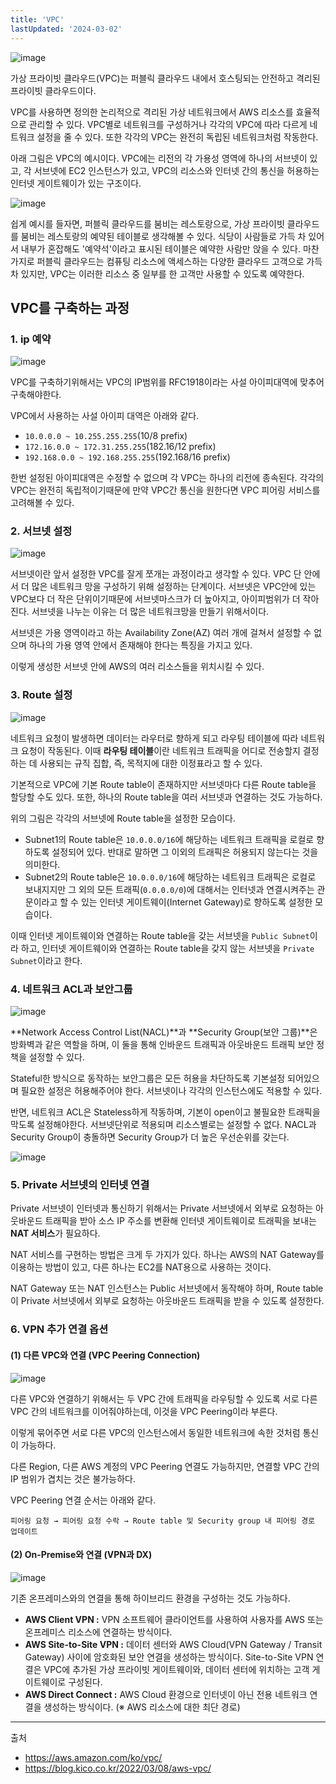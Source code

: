 ```yaml
---
title: 'VPC'
lastUpdated: '2024-03-02'
---
```


![image](https://github.com/rlaisqls/rlaisqls/assets/81006587/a61614ad-4b4e-4533-ba3d-434ae438978d)

가상 프라이빗 클라우드(VPC)는 퍼블릭 클라우드 내에서 호스팅되는 안전하고 격리된 프라이빗 클라우드이다.

VPC를 사용하면 정의한 논리적으로 격리된 가상 네트워크에서 AWS 리소스를 효율적으로 관리할 수 있다. VPC별로 네트워크를 구성하거나 각각의 VPC에 따라 다르게 네트워크 설정을 줄 수 있다. 또한 각각의 VPC는 완전히 독립된 네트워크처럼 작동한다.

아래 그림은 VPC의 예시이다. VPC에는 리전의 각 가용성 영역에 하나의 서브넷이 있고, 각 서브넷에 EC2 인스턴스가 있고, VPC의 리소스와 인터넷 간의 통신을 허용하는 인터넷 게이트웨이가 있는 구조이다.

![image](https://github.com/rlaisqls/rlaisqls/assets/81006587/2546ee1d-2f1d-48c0-b996-31d039d27e58)

쉽게 예시를 들자면, 퍼블릭 클라우드를 붐비는 레스토랑으로, 가상 프라이빗 클라우드를 붐비는 레스토랑의 예약된 테이블로 생각해볼 수 있다. 식당이 사람들로 가득 차 있어서 내부가 혼잡해도 '예약석'이라고 표시된 테이블은 예약한 사람만 앉을 수 있다. 마찬가지로 퍼블릭 클라우드는 컴퓨팅 리소스에 액세스하는 다양한 클라우드 고객으로 가득 차 있지만, VPC는 이러한 리소스 중 일부를 한 고객만 사용할 수 있도록 예약한다.

## VPC를 구축하는 과정

### 1. ip 예약
![image](https://github.com/rlaisqls/rlaisqls/assets/81006587/b09d481e-bdf6-4318-982f-404bc697ad01)

VPC를 구축하기위해서는 VPC의 IP범위를 RFC1918이라는 사설 아이피대역에 맞추어 구축해야한다.

VPC에서 사용하는 사설 아이피 대역은 아래와 같다.

- `10.0.0.0 ~ 10.255.255.255`(10/8 prefix)
- `172.16.0.0 ~ 172.31.255.255`(182.16/12 prefix)
- `192.168.0.0 ~ 192.168.255.255`(192.168/16 prefix)

한번 설정된 아이피대역은 수정할 수 없으며 각 VPC는 하나의 리전에 종속된다. 각각의 VPC는 완전히 독립적이기때문에 만약 VPC간 통신을 원한다면 VPC 피어링 서비스를 고려해볼 수 있다.

### 2. 서브넷 설정

![image](https://github.com/rlaisqls/rlaisqls/assets/81006587/28fd0a05-3f4e-421a-bded-32e1567fe2ee)

서브넷이란 앞서 설정한 VPC를 잘게 쪼개는 과정이라고 생각할 수 있다. VPC 단 안에서 더 많은 네트워크 망을 구성하기 위해 설정하는 단계이다. 서브넷은 VPC안에 있는 VPC보다 더 작은 단위이기때문에 서브넷마스크가 더 높아지고, 아이피범위가 더 작아진다. 서브넷을 나누는 이유는 더 많은 네트워크망을 만들기 위해서이다.

서브넷은 가용 영역이라고 하는 Availability Zone(AZ) 여러 개에 걸쳐서 설정할 수 없으며 하나의 가용 영역 안에서 존재해야 한다는 특징을 가지고 있다.

이렇게 생성한 서브넷 안에 AWS의 여러 리소스들을 위치시킬 수 있다.

### 3. Route 설정

![image](https://github.com/rlaisqls/rlaisqls/assets/81006587/5a8df9db-5680-4d20-8023-0e785a61aebb)

네트워크 요청이 발생하면 데이터는 라우터로 향하게 되고 라우팅 테이블에 따라 네트워크 요청이 작동된다. 이때 **라우팅 테이블**이란 네트워크 트래픽을 어디로 전송할지 결정하는 데 사용되는 규직 집합, 즉, 목적지에 대한 이정표라고 할 수 있다.

기본적으로 VPC에 기본 Route table이 존재하지만 서브넷마다 다른 Route table을 할당할 수도 있다.
또한, 하나의 Route table을 여러 서브넷과 연결하는 것도 가능하다.

위의 그림은 각각의 서브넷에 Route table을 설정한 모습이다.

- Subnet1의 Route table은 `10.0.0.0/16`에 해당하는 네트워크 트래픽을 로컬로 향하도록 설정되어 있다. 반대로 말하면 그 이외의 트래픽은 허용되지 않는다는 것을 의미한다.
- Subnet2의 Route table은 `10.0.0.0/16`에 해당하는 네트워크 트래픽은 로컬로 보내지지만 그 외의 모든 트래픽(`0.0.0.0/0`)에 대해서는 인터넷과 연결시켜주는 관문이라고 할 수 있는 인터넷 게이트웨이(Internet Gateway)로 향하도록 설정한 모습이다.

이때 인터넷 게이트웨이와 연결하는 Route table을 갖는 서브넷을 `Public Subnet`이라 하고, 인터넷 게이트웨이와 연결하는 Route table을 갖지 않는 서브넷을 `Private Subnet`이라고 한다.

### 4. 네트워크 ACL과 보안그룹

![image](https://github.com/rlaisqls/rlaisqls/assets/81006587/cea2eb8e-b6c6-4ef2-a898-03022065e596)

**Network Access Control List(NACL)**과 **Security Group(보안 그룹)**은 방화벽과 같은 역할을 하며, 이 둘을 통해 인바운드 트래픽과 아웃바운드 트래픽 보안 정책을 설정할 수 있다.

Stateful한 방식으로 동작하는 보안그룹은 모든 허용을 차단하도록 기본설정 되어있으며 필요한 설정은 허용해주어야 한다. 서브넷이나 각각의 인스턴스에도 적용할 수 있다.

반면, 네트워크 ACL은 Stateless하게 작동하며, 기본이 open이고 불필요한 트래픽을 막도록 설정해야한다. 서브넷단위로 적용되며 리소스별로는 설정할 수 없다. NACL과 Security Group이 충돌하면 Security Group가 더 높은 우선순위를 갖는다.

![image](https://github.com/rlaisqls/rlaisqls/assets/81006587/c8b98048-75e3-4913-9881-6ddcbdfb5367)

### 5. Private 서브넷의 인터넷 연결

Private 서브넷이 인터넷과 통신하기 위해서는 Private 서브넷에서 외부로 요청하는 아웃바운드 트래픽을 받아 소스 IP 주소를 변환해 인터넷 게이트웨이로 트래픽을 보내는 **NAT 서비스**가 필요하다.

NAT 서비스를 구현하는 방법은 크게 두 가지가 있다. 하나는 AWS의 NAT Gateway를 이용하는 방법이 있고, 다른 하나는 EC2를 NAT용으로 사용하는 것이다.

NAT Gateway 또는 NAT 인스턴스는 Public 서브넷에서 동작해야 하며, Route table이 Private 서브넷에서 외부로 요청하는 아웃바운드 트래픽을 받을 수 있도록 설정한다.

### 6. VPN 추가 연결 옵션

#### (1) 다른 VPC와 연결 (VPC Peering Connection)

![image](https://github.com/rlaisqls/rlaisqls/assets/81006587/f7638f72-5175-451c-b8f1-794fa7602d8a)

다른 VPC와 연결하기 위해서는 두 VPC 간에 트래픽을 라우팅할 수 있도록 서로 다른 VPC 간의 네트워크를 이어줘야하는데, 이것을 VPC Peering이라 부른다.

이렇게 묶어주면 서로 다른 VPC의 인스턴스에서 동일한 네트워크에 속한 것처럼 통신이 가능하다.

다른 Region, 다른 AWS 계정의 VPC Peering 연결도 가능하지만, 연결할 VPC 간의 IP 범위가 겹치는 것은 불가능하다.

VPC Peering 연결 순서는 아래와 같다.

```
피어링 요청 → 피어링 요청 수락 → Route table 및 Security group 내 피어링 경로 업데이트
```

#### (2) On-Premise와 연결 (VPN과 DX)

![image](https://github.com/rlaisqls/rlaisqls/assets/81006587/7787fa30-0bdc-485a-92c7-2f178de23252)

기존 온프레미스와의 연결을 통해 하이브리드 환경을 구성하는 것도 가능하다.

- **AWS Client VPN :** VPN 소프트웨어 클라이언트를 사용하여 사용자를 AWS 또는 온프레미스 리소스에 연결하는 방식이다.
- **AWS Site-to-Site VPN :** 데이터 센터와 AWS Cloud(VPN Gateway / Transit Gateway) 사이에 암호화된 보안 연결을 생성하는 방식이다. Site-to-Site VPN 연결은 VPC에 추가된 가상 프라이빗 게이트웨이와, 데이터 센터에 위치하는 고객 게이트웨이로 구성된다.
- **AWS Direct Connect :** AWS Cloud 환경으로 인터넷이 아닌 전용 네트워크 연결을 생성하는 방식이다. (※ AWS 리소스에 대한 최단 경로)

---
출처
- https://aws.amazon.com/ko/vpc/
- https://blog.kico.co.kr/2022/03/08/aws-vpc/